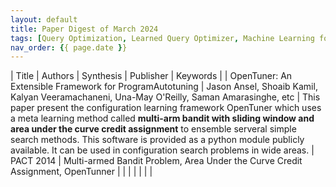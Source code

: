 ```yaml
---
layout: default
title: Paper Digest of March 2024
tags: [Query Optimization, Learned Query Optimizer, Machine Learning for Databases]
nav_order: {{ page.date }}
---
```


| Title                                                    | Authors                                                                                    | Synthesis                                                                                                                                                                                                                                                                                                                                                                  | Publisher | Keywords                                                                       |
| OpenTuner: An Extensible Framework for ProgramAutotuning | Jason Ansel, Shoaib Kamil, Kalyan Veeramachaneni, Una-May O'Reilly, Saman Amarasinghe, etc | This paper present the configuration learning framework OpenTuner which uses a meta learning method called **multi-arm bandit with sliding window and area under the curve credit assignment** to ensemble serveral simple search methods. This software is provided as a python module publicly available. It can be used in configuration search problems in wide areas. | PACT 2014 | Multi-armed Bandit Problem, Area Under the Curve Credit Assignment, OpenTunner |
|                                                          |                                                                                            |                                                                                                                                                                                                                                                                                                                                                                            |           |                                                                                |
